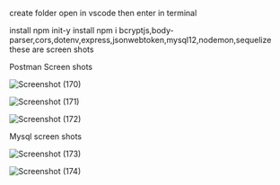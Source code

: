 create folder 
open in vscode then enter in terminal

install npm init-y
install  npm i bcryptjs,body-parser,cors,dotenv,express,jsonwebtoken,mysql12,nodemon,sequelize
these are screen shots

Postman Screen shots

![Screenshot (170)](https://github.com/SarthakB07/api/assets/115055474/8e4cda67-9ef2-4bf0-bbef-15fd8798adad)

![Screenshot (171)](https://github.com/SarthakB07/api/assets/115055474/21a1d51f-aa8f-49c3-adad-2b1938496857)


![Screenshot (172)](https://github.com/SarthakB07/api/assets/115055474/e9a3ed0a-dcab-4d31-974e-822e7efccd0d)

Mysql screen shots

![Screenshot (173)](https://github.com/SarthakB07/api/assets/115055474/323a72dc-dd0c-4f41-8ce8-2af296874ab0)


![Screenshot (174)](https://github.com/SarthakB07/api/assets/115055474/4bc2bb29-4ee3-462d-98cf-3b26c5600ea9)





